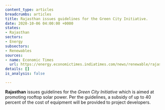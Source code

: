 ```yaml
---
content_type: articles
breadcrumbs: articles
title: Rajasthan issues guidelines for the Green City Initiative.
date: 2020-10-06 04:00:00 +0000
states:
- Rajasthan
sectors:
- Energy
subsectors:
- Renewables
sources:
- name: Economic Times
  url: https://energy.economictimes.indiatimes.com/news/renewable/rajasthan-new-impetus-to-make-cities-green-with-rooftop-solar-panels/78397000
details: []
is_analysis: false

---
```

**Rajasthan** issues guidelines for the _Green City Initiative_ which is aimed at promoting rooftop solar power. Per the guidelines, a subsidy of up to 40 percent of the cost of equipment will be provided to project developers.